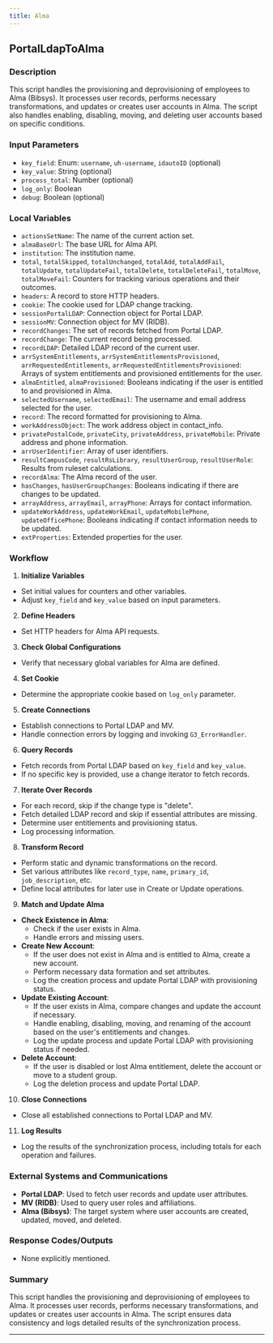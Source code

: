 ```yaml
---
title: Alma
---
```


## PortalLdapToAlma
 ### Description
This script handles the provisioning and deprovisioning of employees to Alma (Bibsys). It processes user records, performs necessary transformations, and updates or creates user accounts in Alma. The script also handles enabling, disabling, moving, and deleting user accounts based on specific conditions.

### Input Parameters
- `key_field`: Enum: `username`, `uh-username`, `idautoID` (optional)
- `key_value`: String (optional)
- `process_total`: Number (optional)
- `log_only`: Boolean
- `debug`: Boolean (optional)

### Local Variables
- `actionsSetName`: The name of the current action set.
- `almaBaseUrl`: The base URL for Alma API.
- `institution`: The institution name.
- `total`, `totalSkipped`, `totalUnchanged`, `totalAdd`, `totalAddFail`, `totalUpdate`, `totalUpdateFail`, `totalDelete`, `totalDeleteFail`, `totalMove`, `totalMoveFail`: Counters for tracking various operations and their outcomes.
- `headers`: A record to store HTTP headers.
- `cookie`: The cookie used for LDAP change tracking.
- `sessionPortalLDAP`: Connection object for Portal LDAP.
- `sessionMV`: Connection object for MV (RIDB).
- `recordChanges`: The set of records fetched from Portal LDAP.
- `recordChange`: The current record being processed.
- `recordLDAP`: Detailed LDAP record of the current user.
- `arrSystemEntitlements`, `arrSystemEntitlementsProvisioned`, `arrRequestedEntitlements`, `arrRequestedEntitlementsProvisioned`: Arrays of system entitlements and provisioned entitlements for the user.
- `almaEntitled`, `almaProvisioned`: Booleans indicating if the user is entitled to and provisioned in Alma.
- `selectedUsername`, `selectedEmail`: The username and email address selected for the user.
- `record`: The record formatted for provisioning to Alma.
- `workAddressObject`: The work address object in contact_info.
- `privatePostalCode`, `privateCity`, `privateAddress`, `privateMobile`: Private address and phone information.
- `arrUserIdentifier`: Array of user identifiers.
- `resultCampusCode`, `resultRsLibrary`, `resultUserGroup`, `resultUserRole`: Results from ruleset calculations.
- `recordAlma`: The Alma record of the user.
- `hasChanges`, `hasUserGroupChanges`: Booleans indicating if there are changes to be updated.
- `arrayAddress`, `arrayEmail`, `arrayPhone`: Arrays for contact information.
- `updateWorkAddress`, `updateWorkEmail`, `updateMobilePhone`, `updateOfficePhone`: Booleans indicating if contact information needs to be updated.
- `extProperties`: Extended properties for the user.

### Workflow
1. **Initialize Variables**
- Set initial values for counters and other variables.
- Adjust `key_field` and `key_value` based on input parameters.

2. **Define Headers**
- Set HTTP headers for Alma API requests.

3. **Check Global Configurations**
- Verify that necessary global variables for Alma are defined.

4. **Set Cookie**
- Determine the appropriate cookie based on `log_only` parameter.

5. **Create Connections**
- Establish connections to Portal LDAP and MV.
- Handle connection errors by logging and invoking `G3_ErrorHandler`.

6. **Query Records**
- Fetch records from Portal LDAP based on `key_field` and `key_value`.
- If no specific key is provided, use a change iterator to fetch records.

7. **Iterate Over Records**
- For each record, skip if the change type is "delete".
- Fetch detailed LDAP record and skip if essential attributes are missing.
- Determine user entitlements and provisioning status.
- Log processing information.

8. **Transform Record**
- Perform static and dynamic transformations on the record.
- Set various attributes like `record_type`, `name`, `primary_id`, `job_description`, etc.
- Define local attributes for later use in Create or Update operations.

9. **Match and Update Alma**
- **Check Existence in Alma**:
    - Check if the user exists in Alma.
    - Handle errors and missing users.
- **Create New Account**:
    - If the user does not exist in Alma and is entitled to Alma, create a new account.
    - Perform necessary data formation and set attributes.
    - Log the creation process and update Portal LDAP with provisioning status.
- **Update Existing Account**:
    - If the user exists in Alma, compare changes and update the account if necessary.
    - Handle enabling, disabling, moving, and renaming of the account based on the user's entitlements and changes.
    - Log the update process and update Portal LDAP with provisioning status if needed.
- **Delete Account**:
    - If the user is disabled or lost Alma entitlement, delete the account or move to a student group.
    - Log the deletion process and update Portal LDAP.

10. **Close Connections**
- Close all established connections to Portal LDAP and MV.

11. **Log Results**
- Log the results of the synchronization process, including totals for each operation and failures.

### External Systems and Communications
- **Portal LDAP**: Used to fetch user records and update user attributes.
- **MV (RIDB)**: Used to query user roles and affiliations.
- **Alma (Bibsys)**: The target system where user accounts are created, updated, moved, and deleted.

### Response Codes/Outputs
- None explicitly mentioned.

### Summary
This script handles the provisioning and deprovisioning of employees to Alma. It processes user records, performs necessary transformations, and updates or creates user accounts in Alma. The script ensures data consistency and logs detailed results of the synchronization process. 

 --- 